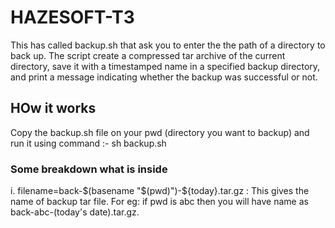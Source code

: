 # HAZESOFT-T3
This has called backup.sh that ask you to enter the the path of a directory to back up. The script create a compressed tar archive of the current directory, save it with a timestamped name in a specified backup directory, and print a message indicating whether the backup was successful or not.

## HOw it works
Copy the backup.sh file on your pwd (directory you want to backup) and run it using command :- sh backup.sh

### Some breakdown what is inside
 i. filename=back-$(basename "$(pwd)")-${today}.tar.gz  : This gives the name of backup tar file. For eg: if pwd is abc then you will have name as back-abc-(today's date).tar.gz.

